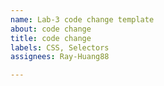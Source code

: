 ```yaml
---
name: Lab-3 code change template
about: code change
title: code change
labels: CSS, Selectors
assignees: Ray-Huang88

---
```



